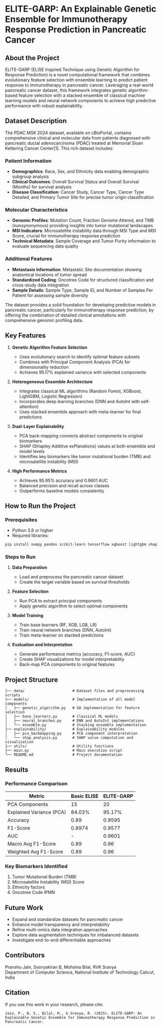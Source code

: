 # ELITE-GARP: An Explainable Genetic Ensemble for Immunotherapy Response Prediction in Pancreatic Cancer

## About the Project

ELITE-GARP (ELISE Inspired Technique using Genetic Algorithm for Response Prediction) is a novel computational framework that combines evolutionary feature selection with ensemble learning to predict patient response to immunotherapy in pancreatic cancer. Leveraging a real-world pancreatic cancer dataset, this framework integrates genetic algorithm-based feature selection with a stacked ensemble of classical machine learning models and neural network components to achieve high predictive performance with robust explainability.

## Dataset Description
The PDAC MSK 2024 dataset, available on cBioPortal, contains comprehensive clinical and molecular data from patients diagnosed with pancreatic ductal adenocarcinoma (PDAC) treated at Memorial Sloan Kettering Cancer Center[1]. This rich dataset includes:

### Patient Information

- **Demographics**: Race, Sex, and Ethnicity data enabling demographic subgroup analysis
- **Clinical Outcomes**: Overall Survival Status and Overall Survival (Months) for survival analysis
- **Disease Classification**: Cancer Study, Cancer Type, Cancer Type Detailed, and Primary Tumor Site for precise tumor origin classification

### Molecular Characteristics

- **Genomic Profiles**: Mutation Count, Fraction Genome Altered, and TMB (nonsynonymous) providing insights into tumor mutational landscapes
- **MSI Indicators**: Microsatellite instability data through MSI Type and MSI Score, crucial for immunotherapy response prediction
- **Technical Metadata**: Sample Coverage and Tumor Purity information to evaluate sequencing data quality

### Additional Features

- **Metastasis Information**: Metastatic Site documentation showing anatomical locations of tumor spread
- **Standardized Coding**: Oncotree Code for structured classification and cross-study data integration
- **Sample Details**: Sample Type, Sample ID, and Number of Samples Per Patient for assessing sample diversity

The dataset provides a solid foundation for developing predictive models in pancreatic cancer, particularly for immunotherapy response prediction, by offering the combination of detailed clinical annotations with comprehensive genomic profiling data.

## Key Features

1. **Genetic Algorithm Feature Selection**
   * Uses evolutionary search to identify optimal feature subsets
   * Combines with Principal Component Analysis (PCA) for dimensionality reduction
   * Achieves 95.17% explained variance with selected components

2. **Heterogeneous Ensemble Architecture**
   * Integrates classical ML algorithms (Random Forest, XGBoost, LightGBM, Logistic Regression)
   * Incorporates deep learning branches (DNN and AutoInt with self-attention)
   * Uses stacked ensemble approach with meta-learner for final predictions

3. **Dual-Layer Explainability**
   * PCA back-mapping connects abstract components to original biomarkers
   * SHAP (SHapley Additive exPlanations) values at both ensemble and model levels
   * Identifies key biomarkers like tumor mutational burden (TMB) and microsatellite instability (MSI)

4. **High Performance Metrics**
   * Achieves 95.95% accuracy and 0.9601 AUC
   * Balanced precision and recall across classes
   * Outperforms baseline models consistently

## How to Run the Project

### Prerequisites
* Python 3.8 or higher
* Required libraries:
```bash
pip install numpy pandas scikit-learn tensorflow xgboost lightgbm shap matplotlib seaborn
```

### Steps to Run
1. **Data Preparation**
   * Load and preprocess the pancreatic cancer dataset
   * Create the target variable based on survival thresholds

2. **Feature Selection**
   * Run PCA to extract principal components
   * Apply genetic algorithm to select optimal components

3. **Model Training**
   * Train base learners (RF, XGB, LGB, LR)
   * Train neural network branches (DNN, AutoInt)
   * Train meta-learner on stacked predictions

4. **Evaluation and Interpretation**
   * Generate performance metrics (accuracy, F1-score, AUC)
   * Create SHAP visualizations for model interpretability
   * Back-map PCA components to original features

## Project Structure

```
├── data/                      # Dataset files and preprocessing scripts
├── models/                    # Implementation of all model components
│   ├── genetic_algorithm.py   # GA implementation for feature selection
│   ├── base_learners.py       # Classical ML models
│   ├── neural_branches.py     # DNN and AutoInt implementations
│   └── ensemble.py            # Stacking ensemble implementation
├── explainability/            # Explainability modules
│   ├── pca_backmapping.py     # PCA component interpretation
│   └── shap_analysis.py       # SHAP value computation and visualization
├── utils/                     # Utility functions
├── main.py                    # Main execution script
└── README.md                  # Project documentation
```

## Results

### Performance Comparison
| Metric | Basic ELISE | ELITE-GARP |
|--------|-------------|------------|
| PCA Components | 15 | 20 |
| Explained Variance (PCA) | 84.03% | 95.17% |
| Accuracy | 0.89 | 0.9595 |
| F1-Score | 0.8974 | 0.9577 |
| AUC | - | 0.9601 |
| Macro Avg F1-Score | 0.89 | 0.96 |
| Weighted Avg F1-Score | 0.89 | 0.96 |

### Key Biomarkers Identified
1. Tumor Mutational Burden (TMB)
2. Microsatellite Instability (MSI) Score
3. Ethnicity factors
4. Oncotree Code IPMN

## Future Work

* Expand and standardize datasets for pancreatic cancer
* Enhance model transparency and interpretability
* Refine multi-omics data integration approaches
* Explore data augmentation techniques for imbalanced datasets
* Investigate end-to-end differentiable approaches

## Contributors

Pranshu Jain, Sooryakiran B, Mohsina Bilal, RVK Sravya  
Department of Computer Science, National Institute of Technology Calicut, India

## Citation

If you use this work in your research, please cite:
```
Jain, P., B, S., Bilal, M., & Sravya, R. (2025). ELITE-GARP: An Explainable Genetic Ensemble for Immunotherapy Response Prediction in Pancreatic Cancer. 
```